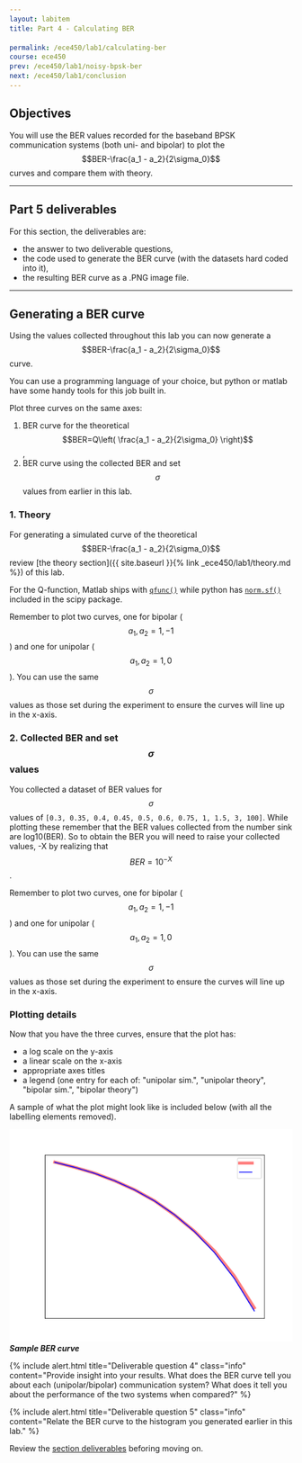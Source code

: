 ```yaml
---
layout: labitem
title: Part 4 - Calculating BER

permalink: /ece450/lab1/calculating-ber
course: ece450
prev: /ece450/lab1/noisy-bpsk-ber
next: /ece450/lab1/conclusion
---
```


## Objectives

You will use the BER values recorded for the baseband BPSK communication systems (both uni- and bipolar) to plot the $$BER-\frac{a_1 - a_2}{2\sigma_0}$$ curves and compare them with theory.

---

## Part 5 deliverables

For this section, the deliverables are:

- the answer to two deliverable questions,
- the code used to generate the BER curve (with the datasets hard coded into it),
- the resulting BER curve as a .PNG image file.

---

## Generating a BER curve

Using the values collected throughout this lab you can now generate a $$BER-\frac{a_1 - a_2}{2\sigma_0}$$ curve.

You can use a programming language of your choice, but python or matlab have some handy tools for this job built in.

Plot three curves on the same axes:

1. BER curve for the theoretical $$BER=Q\left( \frac{a_1 - a_2}{2\sigma_0} \right)$$,
2. BER curve using the collected BER and set $$\sigma$$ values from earlier in this lab.

### 1. Theory

For generating a simulated curve of the theoretical $$BER-\frac{a_1 - a_2}{2\sigma_0}$$ review [the theory section]({{ site.baseurl }}{% link _ece450/lab1/theory.md %}) of this lab.

For the Q-function, Matlab ships with [`qfunc()`](https://www.mathworks.com/help/comm/ref/qfunc.html) while python has [`norm.sf()`](https://docs.scipy.org/doc/scipy-0.19.1/reference/generated/scipy.stats.norm.html) included in the scipy package.

Remember to plot two curves, one for bipolar ($$a_1, a_2 = 1, -1$$) and one for unipolar ($$a_1, a_2 = 1, 0$$). You can use the same $$\sigma$$ values as those set during the experiment to ensure the curves will line up in the x-axis.

### 2. Collected BER and set $$\sigma$$ values

You collected a dataset of BER values for $$\sigma$$ values of `[0.3, 0.35, 0.4, 0.45, 0.5, 0.6, 0.75, 1, 1.5, 3, 100]`. While plotting these remember that the BER values collected from the number sink are log10(BER). So to obtain the BER you will need to raise your collected values, -X by realizing that $$BER = 10^{-X}$$.

Remember to plot two curves, one for bipolar ($$a_1, a_2 = 1, -1$$) and one for unipolar ($$a_1, a_2 = 1, 0$$). You can use the same $$\sigma$$ values as those set during the experiment to ensure the curves will line up in the x-axis.

### Plotting details

Now that you have the three curves, ensure that the plot has:

- a log scale on the y-axis
- a linear scale on the x-axis
- appropriate axes titles
- a legend (one entry for each of: "unipolar sim.", "unipolar theory", "bipolar sim.", "bipolar theory")

A sample of what the plot might look like is included below (with all the labelling elements removed).

  ![BER-curve.png](figures/BER-curve.png)<br>
  __*Sample BER curve*__

{% include alert.html title="Deliverable question 4" class="info" content="Provide insight into your results. What does the BER curve tell you about each (unipolar/bipolar) communication system? What does it tell you about the performance of the two systems when compared?" %}

{% include alert.html title="Deliverable question 5" class="info" content="Relate the BER curve to the histogram you generated earlier in this lab." %}

Review the [section deliverables](#part-4-deliverables) beforing moving on.
